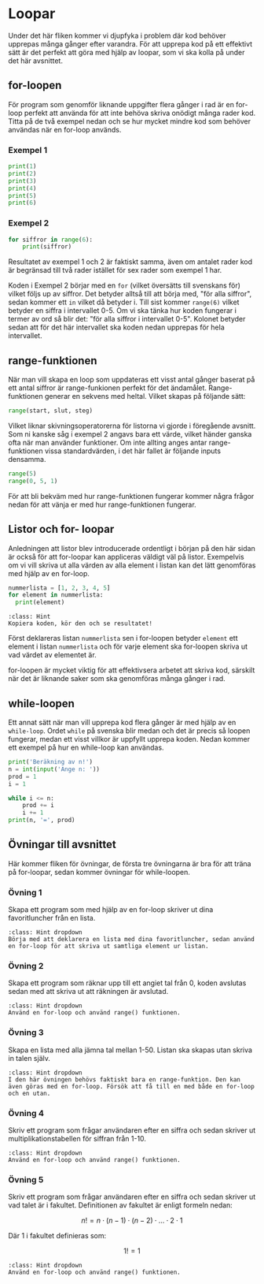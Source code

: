 # Loopar
Under det här fliken kommer vi djupfyka i problem där kod behöver upprepas många gånger efter varandra. För att upprepa kod på ett effektivt sätt är det perfekt att göra med hjälp av loopar, som vi ska kolla på under det här avsnittet.

## for-loopen
För program som genomför liknande uppgifter flera gånger i rad är en for-loop perfekt att använda för att inte behöva skriva onödigt många rader kod. Titta på de två exempel nedan och se hur mycket mindre kod som behöver användas när en for-loop används.

### Exempel 1
```python
print(1)
print(2)
print(3)
print(4)
print(5)
print(6)
```
### Exempel 2
```python
for siffror in range(6):
    print(siffror)
```
Resultatet av exempel 1 och 2 är faktiskt samma, även om antalet rader kod är begränsad till två rader istället för sex rader som exempel 1 har. 

Koden i Exempel 2 börjar med en `for` (vilket översätts till svenskans för) vilket följs up av siffror. Det betyder alltså till att börja med, "för alla siffror", sedan kommer ett `in` vilket då betyder i. Till sist kommer `range(6)` vilket betyder en siffra i intervallet 0-5. Om vi ska tänka hur koden fungerar i termer av ord så blir det: "för alla siffror i intervallet 0-5". Kolonet betyder sedan att för det här intervallet ska koden nedan upprepas för hela intervallet.

## range-funktionen
När man vill skapa en loop som uppdateras ett visst antal gånger baserat på ett antal siffror är range-funkionen perfekt för det ändamålet. Range-funktionen generar en sekvens med heltal. Vilket skapas på följande sätt:

```python
range(start, slut, steg)
```

Vilket liknar skivningsoperatorerna för listorna vi gjorde i föregående avsnitt. Som ni kanske såg i exempel 2 angavs bara ett värde, vilket händer ganska ofta när man använder funktioner. Om inte allting anges antar range-funktionen vissa standardvärden, i det här fallet är följande inputs densamma.

```python
range(5)
range(0, 5, 1)
```

För att bli bekväm med hur range-funktionen fungerar kommer några frågor nedan för att vänja er med hur range-funktionen fungerar.

## Listor och for-  loopar

Anledningen att listor blev introducerade ordentligt i början på den här sidan är också för att for-loopar kan appliceras väldigt väl på listor. Exempelvis om vi vill skriva ut alla värden av alla element i listan kan det lätt genomföras med hjälp av en for-loop.

```python
nummerlista = [1, 2, 3, 4, 5]
for element in nummerlista:
  print(element)
```

```{admonition} Tips
:class: Hint
Kopiera koden, kör den och se resultatet!
```

Först deklareras listan `nummerlista` sen i for-loopen betyder `element` ett element i listan `nummerlista` och för varje element ska for-loopen skriva ut vad värdet av elementet är.

for-loopen är mycket viktig för att effektivsera arbetet att skriva kod, särskilt när det är liknande saker som ska genomföras många gånger i rad.

## while-loopen
Ett annat sätt när man vill upprepa kod flera gånger är med hjälp av en `while-loop`. Ordet `while` på svenska blir medan och det är precis så loopen fungerar, medan ett visst villkor är uppfyllt upprepa koden. Nedan kommer ett exempel på hur en while-loop kan användas.

```python
print('Beräkning av n!')
n = int(input('Ange n: '))
prod = 1
i = 1

while i <= n:
    prod += i
    i += 1
print(n, '=', prod)
```

## Övningar till avsnittet
Här kommer fliken för övningar, de första tre övningarna är bra för att träna på for-loopar, sedan kommer övningar för while-loopen.
### Övning 1
Skapa ett program som med hjälp av en for-loop skriver ut dina favoritluncher från en lista. 

```{admonition} Tips
:class: Hint dropdown
Börja med att deklarera en lista med dina favoritluncher, sedan använd en for-loop för att skriva ut samtliga element ur listan.
```
### Övning 2 
Skapa ett program som räknar upp till ett angiet tal från 0, koden avslutas sedan med att skriva ut att räkningen är avslutad.
```{admonition} Tips
:class: Hint dropdown
Använd en for-loop och använd range() funktionen.
```

### Övning 3
Skapa en lista med alla jämna tal mellan 1-50. Listan ska skapas utan skriva in talen själv.
```{admonition} Tips
:class: Hint dropdown
I den här övningen behövs faktiskt bara en range-funktion. Den kan även göras med en for-loop. Försök att få till en med både en for-loop och en utan.
```

### Övning 4
Skriv ett program som frågar användaren efter en siffra och sedan skriver ut multiplikationstabellen för siffran från 1-10.
```{admonition} Tips
:class: Hint dropdown
Använd en for-loop och använd range() funktionen.
```
### Övning 5
Skriv ett program som frågar användaren efter en siffra och sedan skriver ut vad talet är i fakultet. Definitionen av fakultet är enligt formeln nedan:

$$n! = n \cdot (n-1) \cdot (n-2) \cdot \ldots \cdot 2 \cdot 1 $$

Där 1 i fakultet definieras som: 

$$1!=1$$
```{admonition} Tips
:class: Hint dropdown
Använd en for-loop och använd range() funktionen.
```